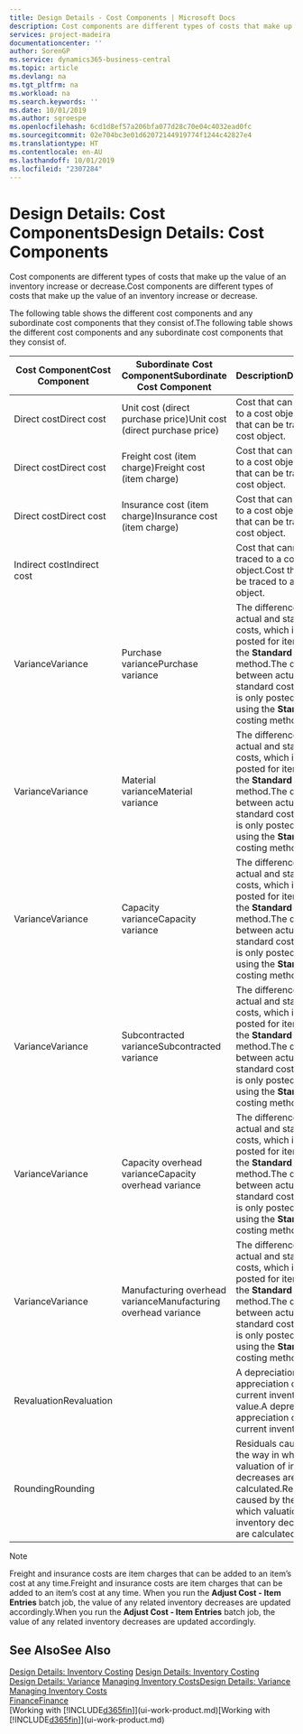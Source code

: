 ```yaml
---
title: Design Details - Cost Components | Microsoft Docs
description: Cost components are different types of costs that make up the value of an inventory increase or decrease.
services: project-madeira
documentationcenter: ''
author: SorenGP
ms.service: dynamics365-business-central
ms.topic: article
ms.devlang: na
ms.tgt_pltfrm: na
ms.workload: na
ms.search.keywords: ''
ms.date: 10/01/2019
ms.author: sgroespe
ms.openlocfilehash: 6cd1d8ef57a206bfa077d28c70e04c4032ead0fc
ms.sourcegitcommit: 02e704bc3e01d62072144919774f1244c42827e4
ms.translationtype: HT
ms.contentlocale: en-AU
ms.lasthandoff: 10/01/2019
ms.locfileid: "2307284"
---
```

# <a name="design-details-cost-components"></a><span data-ttu-id="90515-103">Design Details: Cost Components</span><span class="sxs-lookup"><span data-stu-id="90515-103">Design Details: Cost Components</span></span>
<span data-ttu-id="90515-104">Cost components are different types of costs that make up the value of an inventory increase or decrease.</span><span class="sxs-lookup"><span data-stu-id="90515-104">Cost components are different types of costs that make up the value of an inventory increase or decrease.</span></span>  

 <span data-ttu-id="90515-105">The following table shows the different cost components and any subordinate cost components that they consist of.</span><span class="sxs-lookup"><span data-stu-id="90515-105">The following table shows the different cost components and any subordinate cost components that they consist of.</span></span>  

|<span data-ttu-id="90515-106">Cost Component</span><span class="sxs-lookup"><span data-stu-id="90515-106">Cost Component</span></span>|<span data-ttu-id="90515-107">Subordinate Cost Component</span><span class="sxs-lookup"><span data-stu-id="90515-107">Subordinate Cost Component</span></span>|<span data-ttu-id="90515-108">Description</span><span class="sxs-lookup"><span data-stu-id="90515-108">Description</span></span>|  
|--------------------|--------------------------------|---------------------------------------|  
|<span data-ttu-id="90515-109">Direct cost</span><span class="sxs-lookup"><span data-stu-id="90515-109">Direct cost</span></span>|<span data-ttu-id="90515-110">Unit cost (direct purchase price)</span><span class="sxs-lookup"><span data-stu-id="90515-110">Unit cost (direct purchase price)</span></span>|<span data-ttu-id="90515-111">Cost that can be traced to a cost object.</span><span class="sxs-lookup"><span data-stu-id="90515-111">Cost that can be traced to a cost object.</span></span>|  
|<span data-ttu-id="90515-112">Direct cost</span><span class="sxs-lookup"><span data-stu-id="90515-112">Direct cost</span></span>|<span data-ttu-id="90515-113">Freight cost (item charge)</span><span class="sxs-lookup"><span data-stu-id="90515-113">Freight cost (item charge)</span></span>|<span data-ttu-id="90515-114">Cost that can be traced to a cost object.</span><span class="sxs-lookup"><span data-stu-id="90515-114">Cost that can be traced to a cost object.</span></span>|  
|<span data-ttu-id="90515-115">Direct cost</span><span class="sxs-lookup"><span data-stu-id="90515-115">Direct cost</span></span>|<span data-ttu-id="90515-116">Insurance cost (item charge)</span><span class="sxs-lookup"><span data-stu-id="90515-116">Insurance cost (item charge)</span></span>|<span data-ttu-id="90515-117">Cost that can be traced to a cost object.</span><span class="sxs-lookup"><span data-stu-id="90515-117">Cost that can be traced to a cost object.</span></span>|  
|<span data-ttu-id="90515-118">Indirect cost</span><span class="sxs-lookup"><span data-stu-id="90515-118">Indirect cost</span></span>||<span data-ttu-id="90515-119">Cost that cannot be traced to a cost object.</span><span class="sxs-lookup"><span data-stu-id="90515-119">Cost that cannot be traced to a cost object.</span></span>|  
|<span data-ttu-id="90515-120">Variance</span><span class="sxs-lookup"><span data-stu-id="90515-120">Variance</span></span>|<span data-ttu-id="90515-121">Purchase variance</span><span class="sxs-lookup"><span data-stu-id="90515-121">Purchase variance</span></span>|<span data-ttu-id="90515-122">The difference between actual and standard costs, which is only posted for items using the **Standard** costing method.</span><span class="sxs-lookup"><span data-stu-id="90515-122">The difference between actual and standard costs, which is only posted for items using the **Standard** costing method.</span></span>|  
|<span data-ttu-id="90515-123">Variance</span><span class="sxs-lookup"><span data-stu-id="90515-123">Variance</span></span>|<span data-ttu-id="90515-124">Material variance</span><span class="sxs-lookup"><span data-stu-id="90515-124">Material variance</span></span>|<span data-ttu-id="90515-125">The difference between actual and standard costs, which is only posted for items using the **Standard** costing method.</span><span class="sxs-lookup"><span data-stu-id="90515-125">The difference between actual and standard costs, which is only posted for items using the **Standard** costing method.</span></span>|  
|<span data-ttu-id="90515-126">Variance</span><span class="sxs-lookup"><span data-stu-id="90515-126">Variance</span></span>|<span data-ttu-id="90515-127">Capacity variance</span><span class="sxs-lookup"><span data-stu-id="90515-127">Capacity variance</span></span>|<span data-ttu-id="90515-128">The difference between actual and standard costs, which is only posted for items using the **Standard** costing method.</span><span class="sxs-lookup"><span data-stu-id="90515-128">The difference between actual and standard costs, which is only posted for items using the **Standard** costing method.</span></span>|  
|<span data-ttu-id="90515-129">Variance</span><span class="sxs-lookup"><span data-stu-id="90515-129">Variance</span></span>|<span data-ttu-id="90515-130">Subcontracted variance</span><span class="sxs-lookup"><span data-stu-id="90515-130">Subcontracted variance</span></span>|<span data-ttu-id="90515-131">The difference between actual and standard costs, which is only posted for items using the **Standard** costing method.</span><span class="sxs-lookup"><span data-stu-id="90515-131">The difference between actual and standard costs, which is only posted for items using the **Standard** costing method.</span></span>|  
|<span data-ttu-id="90515-132">Variance</span><span class="sxs-lookup"><span data-stu-id="90515-132">Variance</span></span>|<span data-ttu-id="90515-133">Capacity overhead variance</span><span class="sxs-lookup"><span data-stu-id="90515-133">Capacity overhead variance</span></span>|<span data-ttu-id="90515-134">The difference between actual and standard costs, which is only posted for items using the **Standard** costing method.</span><span class="sxs-lookup"><span data-stu-id="90515-134">The difference between actual and standard costs, which is only posted for items using the **Standard** costing method.</span></span>|  
|<span data-ttu-id="90515-135">Variance</span><span class="sxs-lookup"><span data-stu-id="90515-135">Variance</span></span>|<span data-ttu-id="90515-136">Manufacturing overhead variance</span><span class="sxs-lookup"><span data-stu-id="90515-136">Manufacturing overhead variance</span></span>|<span data-ttu-id="90515-137">The difference between actual and standard costs, which is only posted for items using the **Standard** costing method.</span><span class="sxs-lookup"><span data-stu-id="90515-137">The difference between actual and standard costs, which is only posted for items using the **Standard** costing method.</span></span>|  
|<span data-ttu-id="90515-138">Revaluation</span><span class="sxs-lookup"><span data-stu-id="90515-138">Revaluation</span></span>||<span data-ttu-id="90515-139">A depreciation or appreciation of the current inventory value.</span><span class="sxs-lookup"><span data-stu-id="90515-139">A depreciation or appreciation of the current inventory value.</span></span>|  
|<span data-ttu-id="90515-140">Rounding</span><span class="sxs-lookup"><span data-stu-id="90515-140">Rounding</span></span>||<span data-ttu-id="90515-141">Residuals caused by the way in which valuation of inventory decreases are calculated.</span><span class="sxs-lookup"><span data-stu-id="90515-141">Residuals caused by the way in which valuation of inventory decreases are calculated.</span></span>|  

> [!NOTE]  
>  <span data-ttu-id="90515-142">Freight and insurance costs are item charges that can be added to an item’s cost at any time.</span><span class="sxs-lookup"><span data-stu-id="90515-142">Freight and insurance costs are item charges that can be added to an item’s cost at any time.</span></span> <span data-ttu-id="90515-143">When you run the **Adjust Cost - Item Entries** batch job, the value of any related inventory decreases are updated accordingly.</span><span class="sxs-lookup"><span data-stu-id="90515-143">When you run the **Adjust Cost - Item Entries** batch job, the value of any related inventory decreases are updated accordingly.</span></span>  

## <a name="see-also"></a><span data-ttu-id="90515-144">See Also</span><span class="sxs-lookup"><span data-stu-id="90515-144">See Also</span></span>  
 <span data-ttu-id="90515-145">[Design Details: Inventory Costing](design-details-inventory-costing.md) </span><span class="sxs-lookup"><span data-stu-id="90515-145">[Design Details: Inventory Costing](design-details-inventory-costing.md) </span></span>  
 <span data-ttu-id="90515-146">[Design Details: Variance](design-details-variance.md) [Managing Inventory Costs](finance-manage-inventory-costs.md)</span><span class="sxs-lookup"><span data-stu-id="90515-146">[Design Details: Variance](design-details-variance.md) [Managing Inventory Costs](finance-manage-inventory-costs.md)</span></span>  
 [<span data-ttu-id="90515-147">Finance</span><span class="sxs-lookup"><span data-stu-id="90515-147">Finance</span></span>](finance.md)  
 <span data-ttu-id="90515-148">[Working with [!INCLUDE[d365fin](includes/d365fin_md.md)]](ui-work-product.md)</span><span class="sxs-lookup"><span data-stu-id="90515-148">[Working with [!INCLUDE[d365fin](includes/d365fin_md.md)]](ui-work-product.md)</span></span>  

